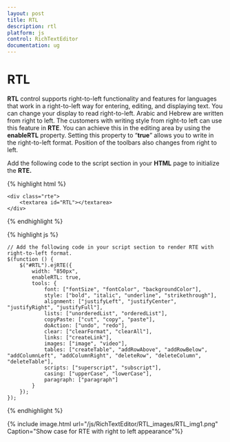 ```yaml
---
layout: post
title: RTL
description: rtl
platform: js
control: RichTextEditor
documentation: ug
---
```


# RTL

**RTL** control supports right-to-left functionality and features for languages that work in a right-to-left way for entering, editing, and displaying text. You can change your display to read right-to-left. Arabic and Hebrew are written from right to left. The customers with writing style from right-to left can use this feature in **RTE**. You can achieve this in the editing area by using the **enableRTL** property. Setting this property to “**true**” allows you to write in the right-to-left format. Position of the toolbars also changes from right to left.

Add the following code to the script section in your **HTML** page to initialize the **RTE.**

{% highlight html %}

    <div class="rte">
        <textarea id="RTL"></textarea>
    </div>

{% endhighlight %}

{% highlight js %}

    // Add the following code in your script section to render RTE with right-to-left format.
    $(function () {
        $("#RTL").ejRTE({
            width: "850px",
            enableRTL: true,
            tools: {
                font: ["fontSize", "fontColor", "backgroundColor"],
                style: ["bold", "italic", "underline", "strikethrough"],
                alignment: ["justifyLeft", "justifyCenter", "justifyRight", "justifyFull"],
                lists: ["unorderedList", "orderedList"],
                copyPaste: ["cut", "copy", "paste"],
                doAction: ["undo", "redo"],
                clear: ["clearFormat", "clearAll"],
                links: ["createLink"],
                images: ["image", "video"],
                tables: ["createTable", "addRowAbove", "addRowBelow", "addColumnLeft", "addColumnRight", "deleteRow", "deleteColumn", "deleteTable"],
                scripts: ["superscript", "subscript"],
                casing: ["upperCase", "lowerCase"],
                paragraph: ["paragraph"]
            }
        });
    });

{% endhighlight %}


{% include image.html url="/js/RichTextEditor/RTL_images/RTL_img1.png" Caption="Show case for RTE with right to left appearance"%}


